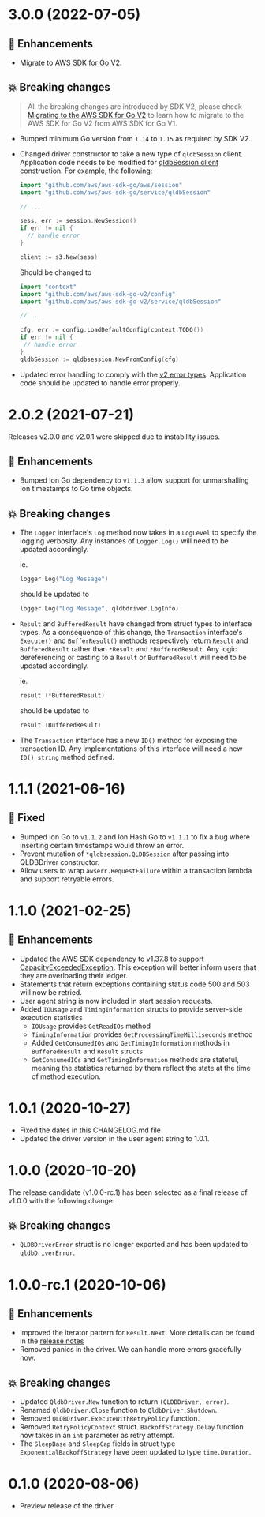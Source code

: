 # 3.0.0 (2022-07-05)

## :tada: Enhancements

* Migrate to [AWS SDK for Go V2](https://github.com/aws/aws-sdk-go-v2).

## :boom: Breaking changes

> All the breaking changes are introduced by SDK V2, please check [Migrating to the AWS SDK for Go V2](https://aws.github.io/aws-sdk-go-v2/docs/migrating/) to learn how to migrate to the AWS SDK for Go V2 from AWS SDK for Go V1.

* Bumped minimum Go version from `1.14` to `1.15` as required by SDK V2. 
* Changed driver constructor to take a new type of `qldbSession` client. Application code needs to be modified for [qldbSession client]( https://pkg.go.dev/github.com/aws/aws-sdk-go-v2/service/qldbsession) construction.
  For example, the following:
  ```go
  import "github.com/aws/aws-sdk-go/aws/session"
  import "github.com/aws/aws-sdk-go/service/qldbSession"

  // ...

  sess, err := session.NewSession()
  if err != nil {
	// handle error
  }

  client := s3.New(sess)
  ```

  Should be changed to

   ```go
  import "context"
  import "github.com/aws/aws-sdk-go-v2/config"
  import "github.com/aws/aws-sdk-go-v2/service/qldbSession"

  // ...

  cfg, err := config.LoadDefaultConfig(context.TODO())
  if err != nil {
	// handle error
  }
  qldbSession := qldbsession.NewFromConfig(cfg) 
   ```
* Updated error handling to comply with the [v2 error types]( https://aws.github.io/aws-sdk-go-v2/docs/migrating/#errors-types). Application code should be updated to handle error properly. 


# 2.0.2 (2021-07-21)

Releases v2.0.0 and v2.0.1 were skipped due to instability issues.

## :tada: Enhancements

* Bumped Ion Go dependency to `v1.1.3` allow support for unmarshalling Ion timestamps to Go time objects.

## :boom: Breaking changes

* The `Logger` interface's `Log` method now takes in a `LogLevel` to specify the logging verbosity. Any instances of `Logger.Log()` will need to be updated accordingly.

    ie.
    ```go
    logger.Log("Log Message")
    ```

    should be updated to

    ```go
    logger.Log("Log Message", qldbdriver.LogInfo)
    ```

* `Result` and `BufferedResult` have changed from struct types to interface types. As a consequence of this change, the `Transaction` interface's `Execute()` and `BufferResult()` methods respectively return `Result` and `BufferedResult` rather than `*Result` and `*BufferedResult`. Any logic dereferencing or casting to a `Result` or `BufferedResult` will need to be updated accordingly.

    ie.
    ```go
    result.(*BufferedResult)
    ```

    should be updated to

    ```go
    result.(BufferedResult)
    ```

* The `Transaction` interface has a new `ID()` method for exposing the transaction ID. Any implementations of this interface will need a new `ID() string` method defined.

# 1.1.1 (2021-06-16)

## :bug: Fixed

* Bumped Ion Go to `v1.1.2` and Ion Hash Go to `v1.1.1` to fix a bug where inserting certain timestamps would throw an error.
* Prevent mutation of `*qldbsession.QLDBSession` after passing into QLDBDriver constructor.
* Allow users to wrap `awserr.RequestFailure` within a transaction lambda and support retryable errors.

# 1.1.0 (2021-02-25)

## :tada: Enhancements

* Updated the AWS SDK dependency to v1.37.8 to support [CapacityExceededException](https://docs.aws.amazon.com/qldb/latest/developerguide/driver-errors.html). This exception will better inform users that they are overloading their ledger.
* Statements that return exceptions containing status code 500 and 503 will now be retried.
* User agent string is now included in start session requests.
* Added `IOUsage` and `TimingInformation` structs to provide server-side execution statistics
    * `IOUsage` provides `GetReadIOs` method
    * `TimingInformation` provides `GetProcessingTimeMilliseconds` method
    * Added `GetConsumedIOs` and `GetTimingInformation` methods in `BufferedResult` and `Result` structs
    * `GetConsumedIOs` and `GetTimingInformation` methods are stateful, meaning the statistics returned by them reflect the state at the time of method execution.

# 1.0.1 (2020-10-27)

* Fixed the dates in this CHANGELOG.md file
* Updated the driver version in the user agent string to 1.0.1.

# 1.0.0 (2020-10-20)

The release candidate (v1.0.0-rc.1) has been selected as a final release of v1.0.0 with the following change:

## :boom: Breaking changes

* `QLDBDriverError` struct is no longer exported and has been updated to `qldbDriverError`.

# 1.0.0-rc.1 (2020-10-06)

## :tada: Enhancements

* Improved the iterator pattern for `Result.Next`. More details can be found in the [release notes](https://github.com/awslabs/amazon-qldb-driver-go/releases/tag/v1.0.0-rc.1)
* Removed panics in the driver. We can handle more errors gracefully now.
  
## :boom: Breaking changes

* Updated `QldbDriver.New` function to return `(QLDBDriver, error)`.
* Renamed `QldbDriver.Close` function to `QldbDriver.Shutdown`.
* Removed `QLDBDriver.ExecuteWithRetryPolicy` function.
* Removed `RetryPolicyContext` struct. `BackoffStrategy.Delay` function now takes in an `int` parameter as retry attempt.
* The `SleepBase` and `SleepCap` fields in struct type `ExponentialBackoffStrategy` have been updated to type `time.Duration`.

# 0.1.0 (2020-08-06)

* Preview release of the driver.
